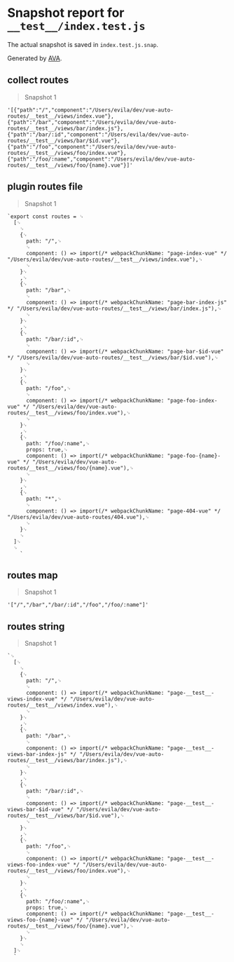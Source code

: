 # Snapshot report for `__test__/index.test.js`

The actual snapshot is saved in `index.test.js.snap`.

Generated by [AVA](https://ava.li).

## collect routes

> Snapshot 1

    '[{"path":"/","component":"/Users/evila/dev/vue-auto-routes/__test__/views/index.vue"},{"path":"/bar","component":"/Users/evila/dev/vue-auto-routes/__test__/views/bar/index.js"},{"path":"/bar/:id","component":"/Users/evila/dev/vue-auto-routes/__test__/views/bar/$id.vue"},{"path":"/foo","component":"/Users/evila/dev/vue-auto-routes/__test__/views/foo/index.vue"},{"path":"/foo/:name","component":"/Users/evila/dev/vue-auto-routes/__test__/views/foo/{name}.vue"}]'

## plugin routes file

> Snapshot 1

    `export const routes = ␊
      [␊
        ␊
        {␊
          path: "/",␊
          ␊
          component: () => import(/* webpackChunkName: "page-index-vue" */ "/Users/evila/dev/vue-auto-routes/__test__/views/index.vue"),␊
          ␊
        }␊
        ,␊
        {␊
          path: "/bar",␊
          ␊
          component: () => import(/* webpackChunkName: "page-bar-index-js" */ "/Users/evila/dev/vue-auto-routes/__test__/views/bar/index.js"),␊
          ␊
        }␊
        ,␊
        {␊
          path: "/bar/:id",␊
          ␊
          component: () => import(/* webpackChunkName: "page-bar-$id-vue" */ "/Users/evila/dev/vue-auto-routes/__test__/views/bar/$id.vue"),␊
          ␊
        }␊
        ,␊
        {␊
          path: "/foo",␊
          ␊
          component: () => import(/* webpackChunkName: "page-foo-index-vue" */ "/Users/evila/dev/vue-auto-routes/__test__/views/foo/index.vue"),␊
          ␊
        }␊
        ,␊
        {␊
          path: "/foo/:name",␊
          props: true,␊
          component: () => import(/* webpackChunkName: "page-foo-{name}-vue" */ "/Users/evila/dev/vue-auto-routes/__test__/views/foo/{name}.vue"),␊
          ␊
        }␊
        ,␊
        {␊
          path: "*",␊
          ␊
          component: () => import(/* webpackChunkName: "page-404-vue" */ "/Users/evila/dev/vue-auto-routes/404.vue"),␊
          ␊
        }␊
        ␊
      ]␊
      ␊
        `

## routes map

> Snapshot 1

    '["/","/bar","/bar/:id","/foo","/foo/:name"]'

## routes string

> Snapshot 1

    `␊
      [␊
        ␊
        {␊
          path: "/",␊
          ␊
          component: () => import(/* webpackChunkName: "page-__test__-views-index-vue" */ "/Users/evila/dev/vue-auto-routes/__test__/views/index.vue"),␊
          ␊
        }␊
        ,␊
        {␊
          path: "/bar",␊
          ␊
          component: () => import(/* webpackChunkName: "page-__test__-views-bar-index-js" */ "/Users/evila/dev/vue-auto-routes/__test__/views/bar/index.js"),␊
          ␊
        }␊
        ,␊
        {␊
          path: "/bar/:id",␊
          ␊
          component: () => import(/* webpackChunkName: "page-__test__-views-bar-$id-vue" */ "/Users/evila/dev/vue-auto-routes/__test__/views/bar/$id.vue"),␊
          ␊
        }␊
        ,␊
        {␊
          path: "/foo",␊
          ␊
          component: () => import(/* webpackChunkName: "page-__test__-views-foo-index-vue" */ "/Users/evila/dev/vue-auto-routes/__test__/views/foo/index.vue"),␊
          ␊
        }␊
        ,␊
        {␊
          path: "/foo/:name",␊
          props: true,␊
          component: () => import(/* webpackChunkName: "page-__test__-views-foo-{name}-vue" */ "/Users/evila/dev/vue-auto-routes/__test__/views/foo/{name}.vue"),␊
          ␊
        }␊
        ␊
      ]␊
      `
